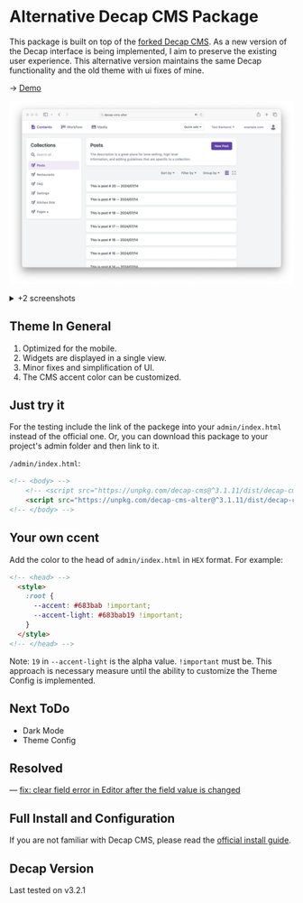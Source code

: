 # Alternative Decap CMS Package
This package is built on top of the [forked Decap CMS](https://github.com/olegfedak/decap-cms). As a new version of the Decap interface is being implemented, I aim to preserve the existing user experience. This alternative version maintains the same Decap functionality and the old theme with ui fixes of mine.

→ [Demo](https://olegfedak.github.io/decap-cms-alter/)

![](/screenshots/decap-cms-alter-screenshot.png)

<details>
  <summary> +2 screenshots</summary>

  ![](screenshots/decap-cms-alter-screenshot-2.png)
  ![](screenshots/decap-cms-alter-screenshot-3.png)
</details>

## Theme In General
1. Optimized for the mobile.
2. Widgets are displayed in a single view.
3. Minor fixes and simplification of UI.
4. The CMS accent color can be customized.

## Just try it
For the testing include the link of the packege into your `admin/index.html` instead of the official one. Or, you can download this package to your project's admin folder and then link to it.

`/admin/index.html`:

```html
<!-- <body> -->
    <!-- <script src="https://unpkg.com/decap-cms@^3.1.11/dist/decap-cms.js"></script> -->
    <script src="https://unpkg.com/decap-cms-alter@^3.1.11/dist/decap-cms.js"></script>
<!-- </body> -->
```

## Your own ccent
Add the color to the head of `admin/index.html` in `HEX` format. For example:
```html
<!-- <head> -->
  <style>
    :root {
      --accent: #683bab !important;
      --accent-light: #683bab19 !important;
    }
  </style>
<!-- </head> -->
```
Note: `19` in `--accent-light` is the alpha value. `!important` must be. This approach is necessary measure until the ability to customize the Theme Config is implemented.

## Next ToDo
- Dark Mode
- Theme Config

## Resolved
— [fix: clear field error in Editor after the field value is changed](https://github.com/decaporg/decap-cms/pull/7216)

## Full Install and Configuration
If you are not familiar with Decap CMS, please read the [official install guide](https://decapcms.org/docs/install-decap-cms/).

## Decap Version
Last tested on v3.2.1

